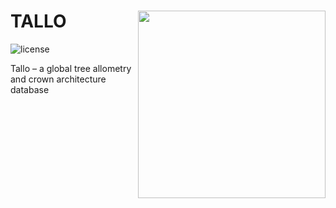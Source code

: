TALLO <img src="https://github.com/selva-lab-repo/TALLO/blob/48d7cd593391e0695ca06b61ed364878bb4f771f/Ancillary/Tallo%20logo.jpg" align="right" width=300/>
======================================================================================================
![license](https://img.shields.io/badge/Licence-GPL--3-blue.svg) 

Tallo – a global tree allometry and crown architecture database
